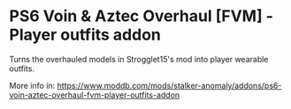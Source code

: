 # PS6 Voin & Aztec Overhaul [FVM] - Player outfits addon

Turns the overhauled models in Strogglet15's mod into player wearable outfits.

More info in: https://www.moddb.com/mods/stalker-anomaly/addons/ps6-voin-aztec-overhaul-fvm-player-outfits-addon
